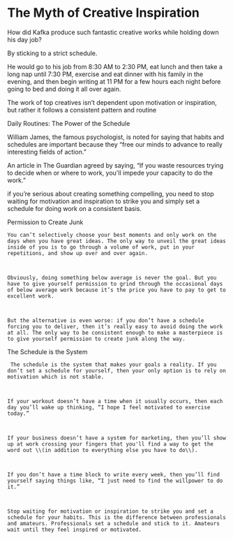# The Myth of Creative Inspiration

How did Kafka produce such fantastic creative works while holding down his day job?

By sticking to a strict schedule.

He would go to his job from 8:30 AM to 2:30 PM, eat lunch and then take a long nap until 7:30 PM, exercise and eat dinner with his family in the evening, and then begin writing at 11 PM for a few hours each night before going to bed and doing it all over again.

The work of top creatives isn’t dependent upon motivation or inspiration, but rather it follows a consistent pattern and routine

Daily Routines: The Power of the Schedule

William James, the famous psychologist, is noted for saying that habits and schedules are important because they “free our minds to advance to really interesting fields of action.”







An article in The Guardian agreed by saying, “If you waste resources trying to decide when or where to work, you'll impede your capacity to do the work.”







 if you’re serious about creating something compelling, you need to stop waiting for motivation and inspiration to strike you and simply set a schedule for doing work on a consistent basis.

Permission to Create Junk

```
You can’t selectively choose your best moments and only work on the days when you have great ideas. The only way to unveil the great ideas inside of you is to go through a volume of work, put in your repetitions, and show up over and over again.



Obviously, doing something below average is never the goal. But you have to give yourself permission to grind through the occasional days of below average work because it’s the price you have to pay to get to excellent work.



But the alternative is even worse: if you don’t have a schedule forcing you to deliver, then it’s really easy to avoid doing the work at all. The only way to be consistent enough to make a masterpiece is to give yourself permission to create junk along the way.
```

The Schedule is the System

```
 The schedule is the system that makes your goals a reality. If you don’t set a schedule for yourself, then your only option is to rely on motivation which is not stable.



If your workout doesn’t have a time when it usually occurs, then each day you’ll wake up thinking, “I hope I feel motivated to exercise today.”



If your business doesn’t have a system for marketing, then you’ll show up at work crossing your fingers that you'll find a way to get the word out \\(in addition to everything else you have to do\\).



If you don’t have a time block to write every week, then you’ll find yourself saying things like, “I just need to find the willpower to do it.”



Stop waiting for motivation or inspiration to strike you and set a schedule for your habits. This is the difference between professionals and amateurs. Professionals set a schedule and stick to it. Amateurs wait until they feel inspired or motivated.
```



